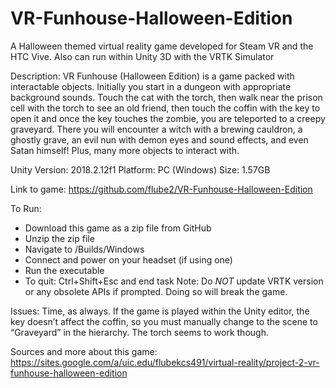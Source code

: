 # VR-Funhouse-Halloween-Edition
A Halloween themed virtual reality game developed for Steam VR and the HTC Vive. Also can run within Unity 3D with the VRTK Simulator

Description:
VR Funhouse (Halloween Edition) is a game packed with interactable objects. Initially you start in a dungeon with appropriate background sounds. Touch the cat with the torch, then walk near the prison cell with the torch to see an old friend, then touch the coffin with the key to open it and once the key touches the zombie, you are teleported to a creepy graveyard. There you will encounter a witch with a brewing cauldron, a ghostly grave, an evil nun with demon eyes and sound effects, and even Satan himself! Plus, many more objects to interact with. 

Unity Version: 2018.2.12f1
Platform: PC (Windows)
Size: 1.57GB

Link to game: 
https://github.com/flube2/VR-Funhouse-Halloween-Edition

To Run:
- Download this game as a zip file from GitHub 
- Unzip the zip file
- Navigate to /Builds/Windows
- Connect and power on your headset (if using one)
- Run the executable
- To quit: Ctrl+Shift+Esc and end task
Note: Do *NOT* update VRTK version or any obsolete APIs if prompted. Doing so will break the game.

Issues: 
Time, as always. If the game is played within the Unity editor, the key doesn’t affect the coffin, so you must manually change to the scene to “Graveyard” in the hierarchy. The torch seems to work though.

Sources and more about this game: https://sites.google.com/a/uic.edu/flubekcs491/virtual-reality/project-2-vr-funhouse-halloween-edition
